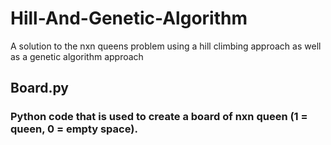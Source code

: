 # Hill-And-Genetic-Algorithm
A solution to the nxn queens problem using a hill climbing approach as well as a genetic algorithm approach
<h2>Board.py</h2>
<h3>Python code that is used to create a board of nxn queen (1 = queen, 0 = empty space).</h3>

